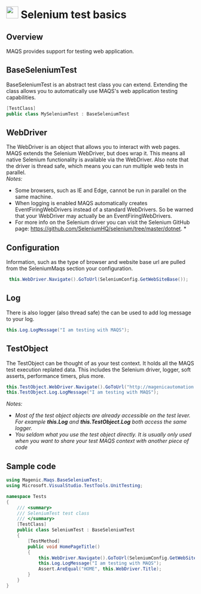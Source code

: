 # <img src="resources/maqslogo.ico" height="32" width="32"> Selenium test basics

## Overview
MAQS provides support for testing web application.  


## BaseSeleniumTest
BaseSeleniumTest is an abstract test class you can extend.  Extending the class allows you to automatically use MAQS's web application testing capabilities.
```csharp
[TestClass]
public class MySeleniumTest : BaseSeleniumTest
```

## WebDriver
The WebDriver is an object that allows you to interact with web pages. MAQS extends the Selenium WebDriver, but does wrap it. This means all native Selenium functionality is available via the WebDriver. Also note that the driver is thread safe, which means you can run multiple web tests in parallel.   
*Notes:*
* Some browsers, such as IE and Edge, cannot be run in parallel on the same machine.  
* When logging is enabled MAQS automatically creates EventFiringWebDrivers instead of a standard WebDrivers. So be warned that your WebDriver may actually be an EventFiringWebDrivers.
* For more info on the Selenium driver you can visit the Selenium GitHub page: https://github.com/SeleniumHQ/selenium/tree/master/dotnet.  *

## Configuration 
Information, such as the type of browser and website base url are pulled from the SeleniumMaqs section your configuration.
```csharp
 this.WebDriver.Navigate().GoToUrl(SeleniumConfig.GetWebSiteBase());
```
## Log
There is also logger (also thread safe) the can be used to add log message to your log.
```csharp
this.Log.LogMessage("I am testing with MAQS");
```
## TestObject
The TestObject can be thought of as your test context.  It holds all the MAQS test execution replated data.  This includes the Selenium driver, logger, soft asserts, performance timers, plus more.
```csharp
this.TestObject.WebDriver.Navigate().GoToUrl("http://magenicautomation.azurewebsites.net/");
this.TestObject.Log.LogMessage("I am testing with MAQS");
```
*Notes:*  
* *Most of the test object objects are already accessible on the test lever. For example **this.Log** and **this.TestObject.Log** both access the same logger.*
* *You seldom what you use the test object directly.  It is usually only used when you want to share your test MAQS context with another piece of code*

## Sample code
```csharp
using Magenic.Maqs.BaseSeleniumTest;
using Microsoft.VisualStudio.TestTools.UnitTesting;

namespace Tests
{
    /// <summary>
    /// SeleniumTest test class
    /// </summary>
    [TestClass]
    public class SeleniumTest : BaseSeleniumTest
    {
        [TestMethod]
        public void HomePageTitle()
        {
            this.WebDriver.Navigate().GoToUrl(SeleniumConfig.GetWebSiteBase());
            this.Log.LogMessage("I am testing with MAQS");
            Assert.AreEqual("HOME", this.WebDriver.Title);
        }
    }
}
```